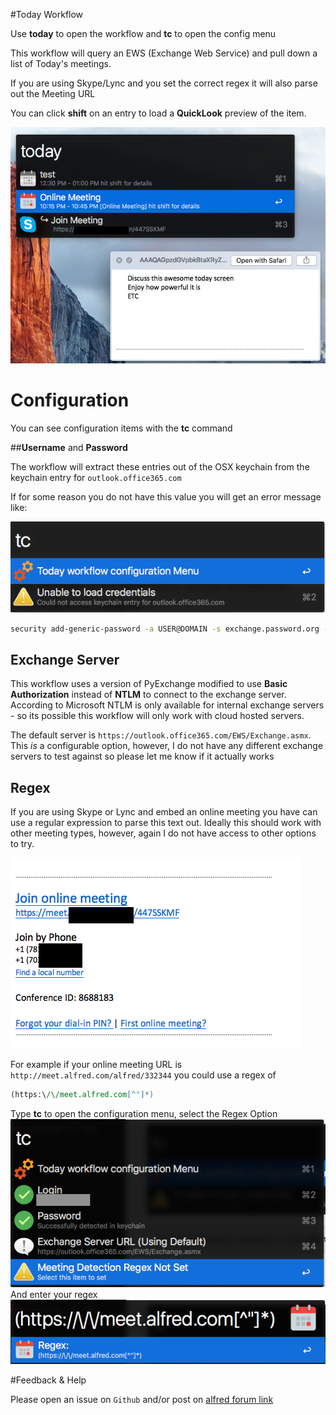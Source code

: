#Today Workflow


Use **today** to open the workflow and **tc** to open the config menu


This workflow will query an EWS (Exchange Web Service) and pull down a list of Today's meetings.

If you are using Skype/Lync and you set the correct regex it will also parse out the Meeting URL

You can click **shift** on an entry to load a **QuickLook** preview of the item.

![picture](docs/sample.png)


# Configuration

You can see configuration items with the **tc** command

##**Username** and **Password**

The workflow will extract these entries out of the OSX keychain from the keychain entry for `outlook.office365.com`

If for some reason you do not have this value you will get an error message like:

![error](docs/keychain_error.png)


```bash
security add-generic-password -a USER@DOMAIN -s exchange.password.org -w PASSWORD
```

## Exchange Server

This workflow uses a version of PyExchange modified to use **Basic Authorization** instead of **NTLM** to connect to the exchange server.  According to Microsoft NTLM is only available for internal exchange servers - so its possible this workflow will only work with cloud hosted servers.  

The default server is `https://outlook.office365.com/EWS/Exchange.asmx`.  This _is_ a configurable option, however, I do not have any different exchange servers to test against so please let me know if it actually works


## Regex

If you are using Skype or Lync and embed an online meeting you have can use a regular expression to parse this text out.  Ideally this should work with other meeting types, however, again I do not have access to other options to try.

![regex](docs/online_url.png)

  For example if your online meeting URL is `http://meet.alfred.com/alfred/332344` you could use a regex of

```perl
(https:\/\/meet.alfred.com[^"]*)
```


Type **tc** to open the configuration menu, select the Regex Option
![regex_cfg](docs/regex_cfg.png)
And enter your regex
![regex_cfg](docs/regex_enter.png)

#Feedback & Help

Please open an issue on `Github` and/or post on [alfred forum link](http://www.alfredforum.com/topic/9223-today-menu-for-microsoft-exchange-servers/)

